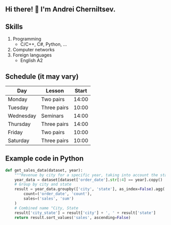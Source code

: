 ## Hi there! 👋 I'm Andrei Cherniltsev.

## Skills
1. Programming
   - C/C++, C#, Python, ...
2. Computer networks
3. Foreign languages
   - English A2

## Schedule (it may vary)
| Day           | Lesson           | Start     |
|---------------|------------------|-----------|
| Monday        | Two pairs        | 14:00     |
| Tuesday       | Three pairs      | 10:00     |
| Wednesday     | Seminars         | 14:00     |
| Thursday      | Three pairs      | 14:00     |
| Friday        | Two pairs        | 10:00     |
| Saturday      | Three pairs      | 10:00     |


## Example code in Python
```Python
def get_sales_data(dataset, year):
    """Revenue by city for a specific year, taking into account the state"""
    year_data = dataset[dataset['order_date'].str[:4] == year].copy()
    # Group by city and state
    result = year_data.groupby(['city', 'state'], as_index=False).agg(
        count=('order_date', 'count'), 
        sales=('sales', 'sum')
    )
    # Combined name "City, State
    result['city_state'] = result['city'] + ', ' + result['state']
    return result.sort_values('sales', ascending=False)    
```

<!--
**cheandgit/cheandgit** is a ✨ _special_ ✨ repository because its `README.md` (this file) appears on your GitHub profile.
Here are some ideas to get you started:
- 🔭 I’m currently working on ...
- 🌱 I’m currently learning ...
- 👯 I’m looking to collaborate on ...
- 🤔 I’m looking for help with ...
- 💬 Ask me about ...
- 📫 How to reach me: ...
- 😄 Pronouns: ...
- ⚡ Fun fact: ...
-->
